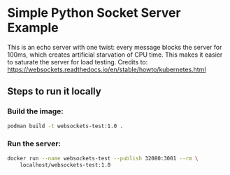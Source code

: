 # Simple Python Socket Server Example

This is an echo server with one twist: every message blocks the server for 100ms, which creates artificial starvation of CPU time. This makes it easier to saturate the server for load testing.
Credits to: https://websockets.readthedocs.io/en/stable/howto/kubernetes.html

## Steps to run it locally

### Build the image:
```sh
podman build -t websockets-test:1.0 .
```

### Run the server:
```sh
docker run --name websockets-test --publish 32080:3001 --rm \
    localhost/websockets-test:1.0
```
